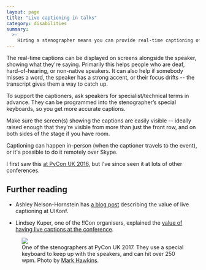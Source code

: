 ```yaml
---
layout: page
title: "Live captioning in talks"
category: disabilities
summary:
  >-
    Hiring a stenographer means you can provide real-time captioning of talks, which makes them easier to follow for people who are deaf and hard-of-hearing.
---
```


The real-time captions can be displayed on screens alongside the speaker, showing what they're saying.
Primarily this helps people who are deaf, hard-of-hearing, or non-native speakers.
It can also help if somebody misses a word, the speaker has a strong accent, or their focus drifts -- the transcript gives them a way to catch up.

To support the captioners, ask speakers for specialist/technical terms in advance.
They can be programmed into the stenographer’s special keyboards, so you get more accurate captions.

Make sure the screen(s) showing the captions are easily visible -- ideally raised enough that they're visible from more than just the front row, and on both sides of the stage if you have room.

Captioning can happen in-person (when the captioner travels to the event), or it's possible to do it remotely over Skype.

I first saw this [at PyCon UK 2016](https://alexwlchan.net/2016/09/speech-to-text/), but I’ve since seen it at lots of other conferences.

## Further reading

*   Ashley Nelson-Hornstein has [a blog post](http://ashleynh.me/live-captioning/) describing the value of live captioning at UIKonf.

*   Lindsey Kuper, one of the !!Con organisers, explained the [value of having live captions at the conference](http://composition.al/blog/2014/05/31/your-next-conference-should-have-real-time-captioning/).

<figure>
  <img src="{{ site.url }}/images/pyconuk-stenographers.jpg">
  <figcaption>
    One of the stenographers at PyCon UK 2017. They use a special keyboard to keep up with the speakers, and can hit over 250 wpm. Photo by <a href="https://www.flickr.com/photos/152472562@N06/37891736816/in/album-72157666242746367/">Mark Hawkins</a>.
  </figcaption>
</figure>